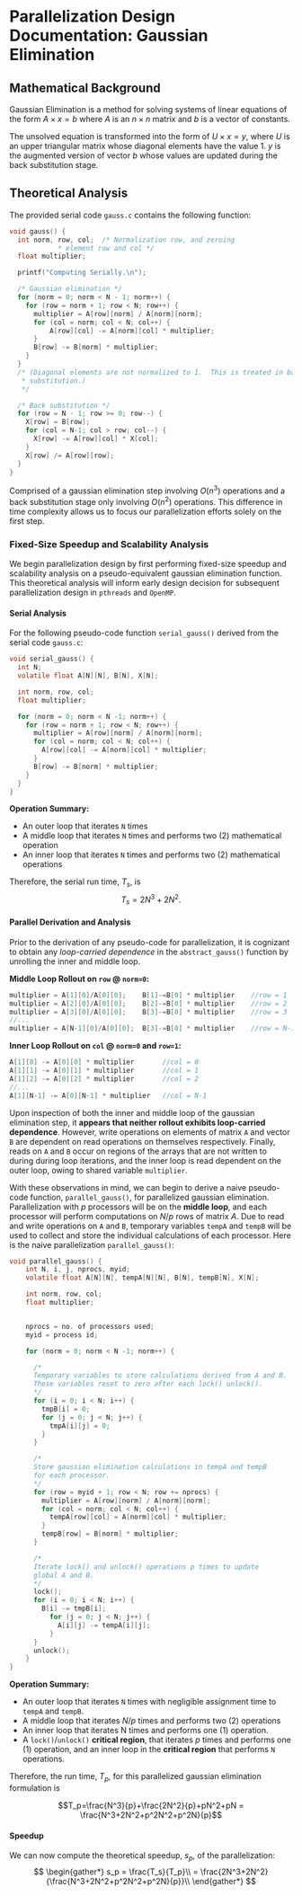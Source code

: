 # Parallelization Design Documentation: Gaussian Elimination 

## Mathematical Background
Gaussian Elimination is a method for solving systems of linear equations of the form $A\times x=b$ where $A$ is an $n\times n$ matrix and $b$ is a vector of constants.

The unsolved equation is transformed into the form of $U\times x=y$, where $U$ is an upper triangular matrix whose diagonal elements have the value 1. $y$ is the augmented version of vector $b$ whose values are updated during the back substitution stage.

## Theoretical Analysis
The provided serial code `gauss.c` contains the following function: 

```c
void gauss() {
  int norm, row, col;  /* Normalization row, and zeroing
			* element row and col */
  float multiplier;

  printf("Computing Serially.\n");

  /* Gaussian elimination */
  for (norm = 0; norm < N - 1; norm++) {
    for (row = norm + 1; row < N; row++) {
      multiplier = A[row][norm] / A[norm][norm];
      for (col = norm; col < N; col++) {
	      A[row][col] -= A[norm][col] * multiplier;
      }
      B[row] -= B[norm] * multiplier;
    }
  }
  /* (Diagonal elements are not normalized to 1.  This is treated in back
   * substitution.)
   */

  /* Back substitution */
  for (row = N - 1; row >= 0; row--) {
    X[row] = B[row];
    for (col = N-1; col > row; col--) {
      X[row] -= A[row][col] * X[col];
    }
    X[row] /= A[row][row];
  }
}
```

Comprised of a gaussian elimination step involving $O(n^3)$ operations and a back substitution stage only involving $O(n^2)$ operations. This difference in time complexity allows us to focus our parallelization efforts solely on the first step.

### Fixed-Size Speedup and Scalability Analysis
We begin parallelization design by first performing fixed-size speedup and scalability analysis on a pseudo-equivalent gaussian elimination function. This theoretical analysis will inform early design decision for subsequent parallelization design in `pthreads` and `OpenMP`.

#### Serial Analysis
For the following pseudo-code function `serial_gauss()` derived from the serial code `gauss.c`:

```c
void serial_gauss() {
  int N;
  volatile float A[N][N], B[N], X[N]; 

  int norm, row, col;
  float multiplier;

  for (norm = 0; norm < N -1; norm++) {
    for (row = norm + 1; row < N; row++) {
      multiplier = A[row][norm] / A[norm][norm];
      for (col = norm; col < N; col++) {
        A[row][col] -= A[norm][col] * multiplier;
      }
      B[row] -= B[norm] * multiplier;
    }
  }
}
```
**Operation Summary:**
- An outer loop that iterates `N` times
- A middle loop that iterates `N` times and performs two (2) mathematical operation
- An inner loop that iterates `N` times and performs two (2) mathematical operations

Therefore, the serial run time, $T_s$, is
$$T_s=2N^3+2N^2.$$

#### Parallel Derivation and Analysis
Prior to the derivation of any pseudo-code for parallelization, it is cognizant to obtain any *loop-carried dependence* in the `abstract_gauss()` function by unrolling the inner and middle loop.

**Middle Loop Rollout on `row` @ `norm=0`:**
```c
multiplier = A[1][0]/A[0][0];    B[1]-=B[0] * multiplier    //row = 1
multiplier = A[2][0]/A[0][0];    B[2]-=B[0] * multiplier    //row = 2
multiplier = A[3][0]/A[0][0];    B[3]-=B[0] * multiplier    //row = 3
//...
multiplier = A[N-1][0]/A[0][0];  B[3]-=B[0] * multiplier    //row = N-1
```
**Inner Loop Rollout on `col` @ `norm=0` and `row=1`:**
```c
A[1][0] -= A[0][0] * multiplier       //col = 0
A[1][1] -= A[0][1] * multiplier       //col = 1
A[1][2] -= A[0][2] * multiplier       //col = 2
//...
A[1][N-1] -= A[0][N-1] * multiplier   //col = N-1 
```

Upon inspection of both the inner and middle loop of the gaussian elimination step, it **appears that neither rollout exhibits loop-carried dependence**. However, write operations on elements of matrix `A` and vector `B` are dependent on read operations on themselves respectively. Finally, reads on `A` and `B` occur on regions of the arrays that are not written to during during loop iterations, and the inner loop is read dependent on the outer loop, owing to shared variable `multiplier`.

With these observations in mind, we can begin to derive a naive pseudo-code function, `parallel_gauss()`, for parallelized gaussian elimination. Parallelization with $p$ processors will be on the **middle loop**, and each processor will perform computations on $N/p$ rows of matrix $A$. Due to read and write operations on `A` and `B`, temporary variables `tempA` and `tempB` will be used to collect and store the individual calculations of each processor. Here is the naive parallelization `parallel_gauss()`:

```c
void parallel_gauss() {
    int N, i, j, nprocs, myid;
    volatile float A[N][N], tempA[N][N], B[N], tempB[N], X[N];

    int norm, row, col;
    float multiplier;


    nprocs = no. of processors used;
    myid = process id;

    for (norm = 0; norm < N -1; norm++) {

      /*
      Temporary variables to store calculations derived from A and B.
      These variables reset to zero after each lock() unlock().
      */ 
      for (i = 0; i < N; i++) {
        tmpB[i] = 0;
        for (j = 0; j < N; j++) {
          tmpA[i][j] = 0;
        }
      }

      /*
      Store gaussian elimination calculations in tempA and tempB
      for each processor.
      */
      for (row = myid + 1; row < N; row += nprocs) {
        multiplier = A[row][norm] / A[norm][norm];
        for (col = norm; col < N; col++) {
          tempA[row][col] = A[norm][col] * multiplier;
        }
        tempB[row] = B[norm] * multiplier;
      }

      /*
      Iterate lock() and unlock() operations p times to update
      global A and B.
      */
      lock();
      for (i = 0; i < N; i++) {
        B[i] -= tmpB[i];
          for (j = 0; j < N; j++) {
            A[i][j] -= tempA[i][j];
          }
      }
      unlock();
    }
}
```
**Operation Summary:**
- An outer loop that iterates `N` times with negligible assignment time to `tempA` and `tempB`.
- A middle loop that iterates $N/p$ times and performs two (2) operations
- An inner loop that iterates N times and performs one (1) operation.
- A `lock()`/`unlock()` **critical region**, that iterates $p$ times and performs one (1) operation, and an inner loop in the **critical region** that performs `N` operations.

Therefore, the run time, $T_p$, for this parallelized gaussian elimination formulation is

$$T_p=\frac{N^3}{p}+\frac{2N^2}{p}+pN^2+pN = \frac{N^3+2N^2+p^2N^2+p^2N}{p}$$

#### Speedup
We can now compute the theoretical speedup, $s_p$, of the parallelization:
$$
\begin{gather*}
  s_p = \frac{T_s}{T_p}\\
  = \frac{2N^3+2N^2}{\frac{N^3+2N^2+p^2N^2+p^2N}{p}}\\
\end{gather*}
$$